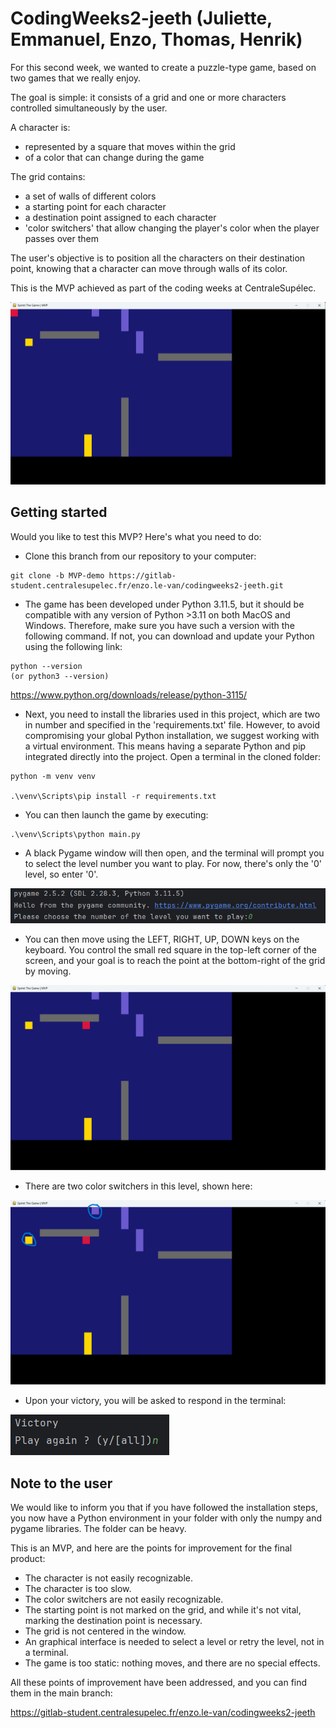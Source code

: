 # CodingWeeks2-jeeth (Juliette, Emmanuel, Enzo, Thomas, Henrik)

For this second week, we wanted to create a puzzle-type game, based on two games that we really enjoy.

The goal is simple: it consists of a grid and one or more characters controlled simultaneously by the user.

A character is:

- represented by a square that moves within the grid
- of a color that can change during the game

The grid contains:

- a set of walls of different colors
- a starting point for each character
- a destination point assigned to each character
- 'color switchers' that allow changing the player's color when the player passes over them

The user's objective is to position all the characters on their destination point, knowing that a character can move through walls of its color.

This is the MVP achieved as part of the coding weeks at CentraleSupélec.


![](./illustrations/1.png)

## Getting started

Would you like to test this MVP? Here's what you need to do:

- Clone this branch from our repository to your computer:

```
git clone -b MVP-demo https://gitlab-student.centralesupelec.fr/enzo.le-van/codingweeks2-jeeth.git
```

- The game has been developed under Python 3.11.5, but it should be compatible with any version of Python >3.11 on both MacOS and Windows. Therefore, make sure you have such a version with the following command. If not, you can download and update your Python using the following link:

```
python --version
(or python3 --version)
```

https://www.python.org/downloads/release/python-3115/

- Next, you need to install the libraries used in this project, which are two in number and specified in the 'requirements.txt' file. However, to avoid compromising your global Python installation, we suggest working with a virtual environment. This means having a separate Python and pip integrated directly into the project. Open a terminal in the cloned folder:

```
python -m venv venv

.\venv\Scripts\pip install -r requirements.txt
```

- You can then launch the game by executing:

```
.\venv\Scripts\python main.py
```

- A black Pygame window will then open, and the terminal will prompt you to select the level number you want to play. For now, there's only the '0' level, so enter '0'.

![](./illustrations/0.png)

- You can then move using the LEFT, RIGHT, UP, DOWN keys on the keyboard. You control the small red square in the top-left corner of the screen, and your goal is to reach the point at the bottom-right of the grid by moving.

![](./illustrations/2.png)

- There are two color switchers in this level, shown here:

![](./illustrations/5.png)

- Upon your victory, you will be asked to respond in the terminal:

![](./illustrations/4.png)

## Note to the user

We would like to inform you that if you have followed the installation steps, you now have a Python environment in your folder with only the numpy and pygame libraries. The folder can be heavy.

This is an MVP, and here are the points for improvement for the final product:

- The character is not easily recognizable.
- The character is too slow.
- The color switchers are not easily recognizable.
- The starting point is not marked on the grid, and while it's not vital, marking the destination point is necessary.
- The grid is not centered in the window.
- An graphical interface is needed to select a level or retry the level, not in a terminal.
- The game is too static: nothing moves, and there are no special effects.

All these points of improvement have been addressed, and you can find them in the main branch:

https://gitlab-student.centralesupelec.fr/enzo.le-van/codingweeks2-jeeth
